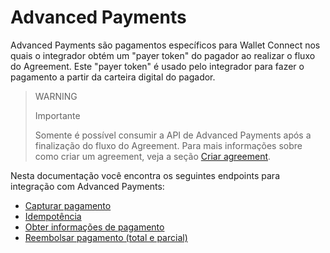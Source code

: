 # Advanced Payments

Advanced Payments são pagamentos específicos para Wallet Connect nos quais o integrador obtém um "payer token" do pagador ao realizar o fluxo do Agreement. Este "payer token" é usado pelo integrador para fazer o pagamento a partir da carteira digital do pagador. 

> WARNING
>
> Importante
>
> Somente é possível consumir a API de Advanced Payments após a  finalização do fluxo do Agreement. Para mais informações sobre como criar um agreement, veja a seção [Criar agreement](/developers/pt/docs/wallet-connect/integration-configuration/create-agreement).

Nesta documentação você encontra os seguintes endpoints para integração com  Advanced Payments:

* [Capturar pagamento](/developers/pt/docs/wallet-connect/advanced-payments/capture-payment)
* [Idempotência](/developers/pt/docs/wallet-connect/advanced-payments/idempotency)
* [Obter informações de pagamento](/developers/pt/docs/wallet-connect/advanced-payments/get-payment-information)
* [Reembolsar pagamento (total e parcial)](/developers/pt/docs/wallet-connect/advanced-payments/refund-payment)
